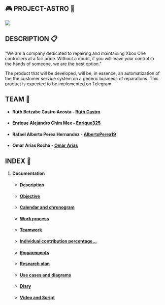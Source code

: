 ## :video_game: PROJECT-ASTRO :wrench:

![](https://i.imgur.com/s1A6OJs.jpg)


## DESCRIPTION  :clipboard:

"We are a company dedicated to repairing and maintaining Xbox One controllers at a fair price. Without a doubt, if you will leave your control in the hands of someone, we are the best option."

The product that will be developed, will be, in essence, an automatization of the the customer service system on a generic business of reparations. This product is expected to be implemented on Telegram


## TEAM  :busts_in_silhouette:

* #### Ruth Betzabe Castro Acosta - [Ruth Castro](https://github.com/Ruthbcastro)
* #### Enrique Alejandro Chim Mex - [Enrique325](https://github.com/Enrique325)
* #### Rafael Alberto Perea Hernandez - [AlbertoPerea19](https://github.com/AlbertoPerea19)
* #### Omar Arias Rocha - [Omar Arias](https://github.com/omararias)


## INDEX  :paperclip:

 1. #### Documentation
    * ####  [Description](https://github.com/AlbertoPerea19/Project-ReparacionesAA/blob/2daEntrega/Documentation/Description.md)
    
    * #### [Objective](https://github.com/AlbertoPerea19/Project-ReparacionesAA/blob/2daEntrega/Documentation/Objectives%20and%20product%20definition.md)
    
    * #### [Calendar and chronogram](https://github.com/AlbertoPerea19/Project-ReparacionesAA/blob/2daEntrega/Documentation/Calendar%20and%20chronogram.md)
    
    * #### [Work process](https://github.com/AlbertoPerea19/Project-ReparacionesAA/blob/2daEntrega/Documentation/Work%20Process.md)
    
    * #### [Teamwork](https://github.com/AlbertoPerea19/Project-ReparacionesAA/blob/2daEntrega/Documentation/Teamwork.md)
    
    * #### [Individual contribution percentage...](https://github.com/AlbertoPerea19/Project-ReparacionesAA/blob/2daEntrega/Documentation/Individual%20contribution%20percentage%2C%20objectively%20measured.md)
    
    * #### [Requirements](https://github.com/AlbertoPerea19/Project-ReparacionesAA/blob/2daEntrega/Documentation/Requirements.md)
    
    * #### [Research plan](https://github.com/AlbertoPerea19/Project-ReparacionesAA/blob/2daEntrega/Documentation/Research%20plan.md)
    
    * #### [Use cases and diagrams](./Documentation/Use_cases.md)
    
    * #### [Diary](https://github.com/AlbertoPerea19/Project-ReparacionesAA/tree/2daEntrega/Documentation/Diary)
      
    * #### [Video and Script](https://github.com/AlbertoPerea19/Project-ReparacionesAA/blob/2daEntrega/Documentation/Video.md)

